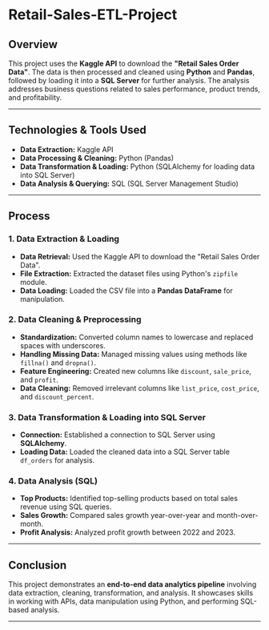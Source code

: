 # Retail-Sales-ETL-Project

## Overview

This project uses the **Kaggle API** to download the **"Retail Sales Order Data"**. The data is then processed and cleaned using **Python** and **Pandas**, followed by loading it into a **SQL Server** for further analysis. The analysis addresses business questions related to sales performance, product trends, and profitability.

---

## Technologies & Tools Used

- **Data Extraction:** Kaggle API
- **Data Processing & Cleaning:** Python (Pandas)
- **Data Transformation & Loading:** Python (SQLAlchemy for loading data into SQL Server)
- **Data Analysis & Querying:** SQL (SQL Server Management Studio)

---

## Process

### 1. Data Extraction & Loading
- **Data Retrieval:** Used the Kaggle API to download the "Retail Sales Order Data".
- **File Extraction:** Extracted the dataset files using Python's `zipfile` module.
- **Data Loading:** Loaded the CSV file into a **Pandas DataFrame** for manipulation.

### 2. Data Cleaning & Preprocessing
- **Standardization:** Converted column names to lowercase and replaced spaces with underscores.
- **Handling Missing Data:** Managed missing values using methods like `fillna()` and `dropna()`.
- **Feature Engineering:** Created new columns like `discount`, `sale_price`, and `profit`.
- **Data Cleaning:** Removed irrelevant columns like `list_price`, `cost_price`, and `discount_percent`.

### 3. Data Transformation & Loading into SQL Server
- **Connection:** Established a connection to SQL Server using **SQLAlchemy**.
- **Loading Data:** Loaded the cleaned data into a SQL Server table `df_orders` for analysis.

### 4. Data Analysis (SQL)
- **Top Products:** Identified top-selling products based on total sales revenue using SQL queries.
- **Sales Growth:** Compared sales growth year-over-year and month-over-month.
- **Profit Analysis:** Analyzed profit growth between 2022 and 2023.

---

## Conclusion

This project demonstrates an **end-to-end data analytics pipeline** involving data extraction, cleaning, transformation, and analysis. It showcases skills in working with APIs, data manipulation using Python, and performing SQL-based analysis.

---
